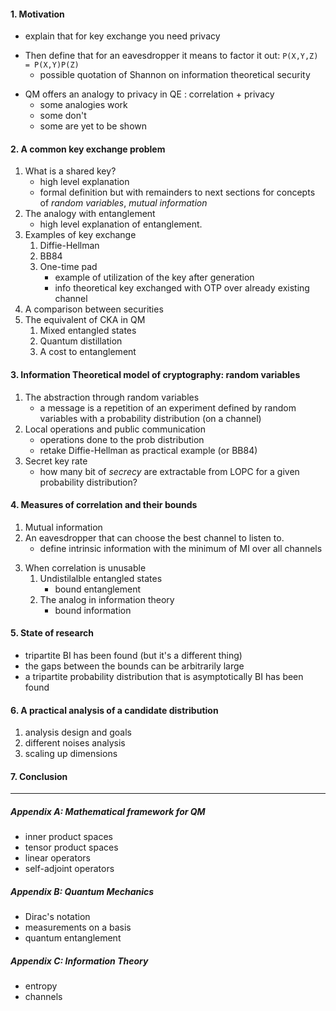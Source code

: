 #### 1. Motivation 
<!-- all concepts here are very high level, as just an intuition  -->
+ explain that for key exchange you need privacy
<!-- so this is referring to Maurers result ? Don't you need to introduce information theoretic secret key for that? -->
+ Then define that for an eavesdropper it means to factor it out: `P(X,Y,Z) = P(X,Y)P(Z)`
    * possible quotation of Shannon on information theoretical security
<!-- Maybe you find some reference to a source that discusses information theoretic secret key in one of the papers.... -->
+ QM offers an analogy to privacy in QE : correlation + privacy
    * some analogies work
    * some don't
    * some are yet to be shown
#### 2. A common key exchange problem
1. What is a shared key?
    + high level explanation
    + formal definition but with remainders to next sections for concepts of *random variables*, *mutual information*
2. The analogy with entanglement
    + high level explanation of entanglement.
    <!--The complete definition of entanglement is in the appendix -->
    <!-- Can you draw an analogy without information theoretic secret keys... that is without the content of the next chapter? -->
3. Examples of key exchange
    1. Diffie-Hellman
    2. BB84
    3. One-time pad
        + example of utilization of the key after generation
        + info theoretical key exchanged with OTP over already existing channel
        <!-- then I can say that security of new key depends on security of previous channel -->
4. A comparison between securities
    <!-- the short explanation on what it means to be secure on computational level, Physics level or info theoretical level -->
5. The equivalent of CKA in QM
    1. Mixed entangled states
    2. Quantum distillation
    3. A cost to entanglement
<!-- still not sure of content of this part since it's very technical. I know only at high level -->
<!-- Important here is: monogamy of entanglement: if a system kann be shown to be maximally entangled, it cannot be entangled with any other system... it is product, similar to a 3p prob distrib, being product to E (and in fact it can then be shown that one can use if for key agreement (http://cqi.inf.usi.ch/qic/91_Ekert.pdf ) -->
#### 3. Information Theoretical model of cryptography: random variables
1. The abstraction through random variables
    + a message is a repetition of an experiment defined by random variables with a probability distribution (on a channel)
2. Local operations and public communication
    + operations done to the prob distribution
    + retake Diffie-Hellman as practical example (or BB84)
3. Secret key rate
    + how many bit of *secrecy* are extractable from LOPC for a given probability distribution?
#### 4. Measures of correlation and their bounds
1. Mutual information
2. An eavesdropper that can choose the best channel to listen to.
    + define intrinsic information with the minimum of MI over all channels
<!-- here I wanted to jump back to QM, saying that there are known states the equivalent of key cost not 0, but non distillable
... but I couldn't find a valid one. Do you have any ideas? -->
3. When correlation is unusable
    1. Undistilalble entangled states
        + bound entanglement
    2. The analog in information theory
        + bound information
#### 5. State of research
+ tripartite BI has been found (but it's a different thing)
+ the gaps between the bounds can be arbitrarily large
+ a tripartite probability distribution that is asymptotically BI has been found
#### 6. A practical analysis of a candidate distribution
1. analysis design and goals
2. different noises analysis
3. scaling up dimensions
<!-- this part is still a bit explorative because we are still "playing" with the tests -->
#### 7. Conclusion

---

##### Appendix A: Mathematical framework for QM
+ inner product spaces
+ tensor product spaces
+ linear operators
+ self-adjoint operators

##### Appendix B: Quantum Mechanics
+ Dirac's notation
+ measurements on a basis
+ quantum entanglement

##### Appendix C: Information Theory
+ entropy
+ channels
